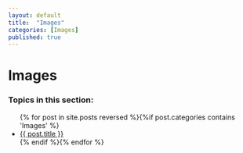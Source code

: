 ```yaml
---
layout: default
title:  "Images"
categories: [Images]
published: true
---
```


<div data-type="part" class="hsecpart" data-hederis-type="hsecpart" id="pldviaQkB"><h1 data-hederis-type="hblkchaptitle" class="hblkchaptitle" id="pfiLciJfG">Images</h1>
    <h3>Topics in this section:</h3><ul class="">{% for post in site.posts reversed %}{%if post.categories contains 'Images' %}<li class=""><a class="" href="{{ post.url }}">{{ post.title }}</a></li>{% endif %}{% endfor %}</ul></div>
    